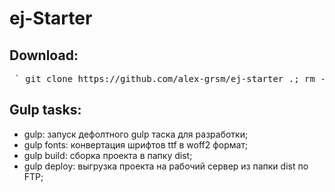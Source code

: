 # ej-Starter
## Download:
<pre> ` git clone https://github.com/alex-grsm/ej-starter .; rm -rf trunk .gitignore readme.md .git ` </pre>
## Gulp tasks:
+ gulp: запуск дефолтного gulp таска для разработки;
+ gulp fonts: конвертация шрифтов ttf в woff2 формат;
+ gulp build: сборка проекта в папку dist;
+ gulp deploy: выгрузка проекта на рабочий сервер из папки dist по FTP;

